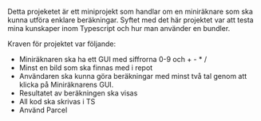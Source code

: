 Detta projeketet är ett miniprojekt som handlar om en miniräknare som ska kunna utföra enklare beräkningar.
Syftet med det här projektet var att testa mina kunskaper inom Typescript och hur man använder en bundler.

Kraven för projektet var följande: 

- Miniräknaren ska ha ett GUI med siffrorna 0-9 och + - * /
- Minst en bild som ska finnas med i repot 
- Användaren ska kunna göra beräkningar med minst två tal genom att klicka på Miniräknarens GUI. 
- Resultatet av beräkningen ska visas
- All kod ska skrivas i TS
- Använd Parcel


